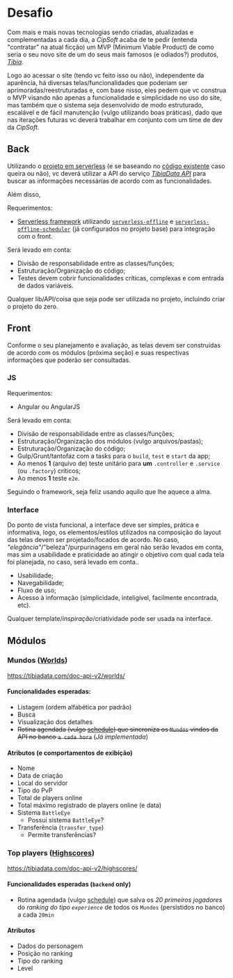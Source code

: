 # Desafio

Com mais e mais novas tecnologias sendo criadas, atualizadas e complementadas a cada dia, a _CipSoft_ acaba de te pedir (entenda "contratar" na atual ficção) um MVP (Minimum Viable Product) de como seria o seu novo site de um do seus mais famosos (e odiados?) produtos, [_Tibia_](tibia.com).

Logo ao acessar o site (tendo vc feito isso ou não), independente da aparência, há diversas telas/funcionalidades que poderiam ser aprimoradas/reestruturadas e, com base nisso, eles pedem que vc construa o MVP visando não apenas a funcionalidade e simplicidade no uso do site, mas também que o sistema seja desenvolvido de modo estruturado, escalável e de fácil manutenção (vulgo utilizando boas práticas), dado que nas iterações futuras vc deverá trabalhar em conjunto com um time de dev da _CipSoft_.

## Back

Utilizando o [projeto em serverless](https://github.com/contartec/pseudo-serverless) (e se baseando no [código existente](https://github.com/contartec/pseudo-serverless) caso queira ou não), vc deverá utilizar a API do serviço [_TibiaData API_](https://tibiadata.com/) para buscar as informações necessárias de acordo com as funcionalidades.

Além disso,

Requerimentos:

- [Serverless framework](https://serverless.com) utilizando [`serverless-offline`](https://www.npmjs.com/package/serverless-offline) e [`serverless-offline-scheduler`](https://www.npmjs.com/package/serverless-offline-scheduler) (já configurados no projeto base) para integração com o front.

Será levado em conta:

- Divisão de responsabilidade entre as classes/funções;
- Estruturação/Organização do código;
- Testes devem cobrir funcionalidades críticas, complexas e com entrada de dados variáveis.

Qualquer lib/API/coisa que seja pode ser utilizada no projeto, incluindo criar o projeto do zero. 

## Front

Conforme o seu planejamento e avaliação, as telas devem ser construídas de acordo com os módulos (próxima seção) e suas respectivas informações que poderão ser consultadas.

### JS

Requerimentos:

- Angular ou AngularJS

Será levado em conta:

- Divisão de responsabilidade entre as classes/funções;
- Estruturação/Organização dos módulos (vulgo arquivos/pastas);
- Estruturação/Organização do código;
- Gulp/Grunt/tantofaz com a tasks para o `build`, `test` e `start` da app;
- Ao menos **1** (arquivo de) teste unitário para **um** `.controller` e `.service` (ou `.factory`) críticos;
- Ao menos **1** teste `e2e`.

Seguindo o framework, seja feliz usando aquilo que lhe aquece a alma.

### Interface

Do ponto de vista funcional, a interface deve ser simples, prática e informativa, logo, os elementos/estilos utilizados na composição do layout das telas devem ser projetado/focados de acordo. No caso, _"elegância"_/"beleza"/purpurinagens em geral não serão levados em conta, mas sim a usabilidade e praticidade ao atingir o objetivo com qual cada tela foi planejada, no caso, será levado em conta..

- Usabilidade;
- Navegabilidade;
- Fluxo de uso;
- Acesso à informação (simplicidade, inteligível, facilmente encontrada, etc).

Qualquer template/_inspiração_/criatividade pode ser usada na interface.

## Módulos

### Mundos ([Worlds](https://www.tibia.com/community/?subtopic=worlds))

https://tibiadata.com/doc-api-v2/worlds/

#### Funcionalidades esperadas:

- Listagem (ordem alfabética por padrão)
- Busca
- Visualização dos detalhes
- ~~Rotina agendada (vulgo [schedule](https://serverless.com/framework/docs/providers/aws/events/schedule/)) que sincroniza os `Mundos` vindos da API no banco `a cada hora`~~ (_Já implementada_)

#### Atributos (e comportamentos de exibição)

- Nome
- Data de criação
- Local do servidor
- Tipo do PvP
- Total de players online
- Total máximo registrado de players online (e data)
- Sistema `BattleEye`
  * Possui sistema `BattleEye`?
- Transferência (`transfer_type`)
  * Permite transferências?

### Top players ([Highscores](https://www.tibia.com/community/?subtopic=highscores))

https://tibiadata.com/doc-api-v2/highscores/

#### Funcionalidades esperadas (`backend` only)

- Rotina agendada (vulgo [schedule](https://serverless.com/framework/docs/providers/aws/events/schedule/)) que salva os _20 primeiros jogadores_ do _ranking do tipo `experience`_ de todos os `Mundos` (persistidos no banco) a cada `20min`

#### Atributos

- Dados do personagem
- Posição no ranking
- Tipo do ranking
- Level
